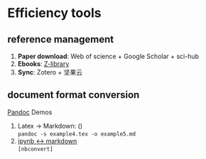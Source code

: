 # Efficiency tools

## reference management
1. **Paper download**: Web of science + Google Scholar + sci-hub
2. **Ebooks**: [Z-library](https://z-lib.org/)
3. **Sync**: Zotero + 坚果云

## document format conversion
[Pandoc](https://pandoc.org/demos.html) Demos
1. Latex -> Markdown: () <br> ```pandoc -s example4.tex -o example5.md```
2. [ipynb <-> markdown](https://nbviewer.org/github/ipython/ipython/blob/3.x/examples/Notebook/Converting%20Notebooks%20With%20nbconvert.ipynb) <br>
```[nbconvert]```